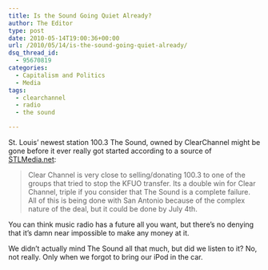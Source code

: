 ```yaml
---
title: Is the Sound Going Quiet Already?
author: The Editor
type: post
date: 2010-05-14T19:00:36+00:00
url: /2010/05/14/is-the-sound-going-quiet-already/
dsq_thread_id:
  - 95670819
categories:
  - Capitalism and Politics
  - Media
tags:
  - clearchannel
  - radio
  - the sound

---
```

St. Louis&#8217; newest station 100.3 The Sound, owned by ClearChannel might be gone before it ever really got started according to a source of <a href="http://stlmediastuff.blogspot.com/2010/05/will-ccs-sound-become-classic-1003.html?utm_source=feedburner&utm_medium=feed&utm_campaign=Feed%3A+MikeAndersonsStlmedianet+%28Mike+Anderson%27s+STLMedia.net%29" target="_blank">STLMedia.net</a>:

> Clear Channel is very close to selling/donating 100.3 to one of the groups that tried to stop the KFUO transfer. Its a double win for Clear Channel, triple if you consider that The Sound is a complete failure. All of this is being done with San Antonio because of the complex nature of the deal, but it could be done by July 4th.

You can think music radio has a future all you want, but there&#8217;s no denying that it&#8217;s damn near impossible to make any money at it.

We didn&#8217;t actually mind The Sound all that much, but did we listen to it? No, not really. Only when we forgot to bring our iPod in the car.